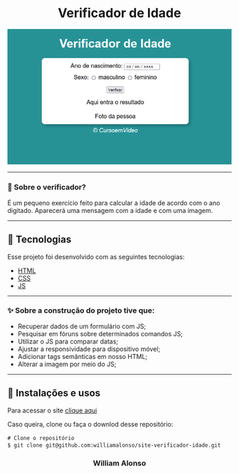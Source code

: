 <h1 align="center">
    Verificador de Idade
    </h1>

<div align="center">
  <img src="https://github.com/williamalonso/site-verificador-idade/blob/master/_fotos/home.png" alt"Verificador de Idade" title=" Verificador de Idade" width="600" />
  

---

</div>



### 🤔 Sobre o verificador?

É um pequeno exercício feito para calcular a idade de acordo com o ano digitado. Aparecerá uma mensagem com a idade e com uma imagem.

---

## 🚀 Tecnologias

Esse projeto foi desenvolvido com as seguintes tecnologias:

- [HTML](https://developer.mozilla.org/pt-BR/docs/Web/HTML)
- [CSS](https://developer.mozilla.org/pt-BR/docs/Web/CSS)
- [JS](https://developer.mozilla.org/pt-BR/docs/Web/JavaScript)

---

### ✨ Sobre a construção do projeto tive que:

- Recuperar dados de um formulário com JS;
- Pesquisar em fóruns sobre determinados comandos JS;
- Utilizar o JS para comparar datas;
- Ajustar a responsividade para dispositivo móvel;
- Adicionar tags semânticas em nosso HTML;
- Alterar a imagem por meio do JS;

---

## 🙅 Instalações e usos

Para acessar o site [clique aqui](https://site-verificador-idade.vercel.app/)

Caso queira, clone ou faça o downlod desse repositório:

```
# Clone o repositório
$ git clone git@github.com:williamalonso/site-verificador-idade.git
```

<h3 align="center">William Alonso</h3>
